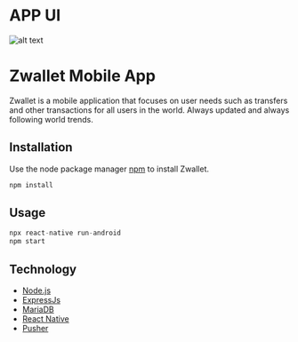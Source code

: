 # APP UI

![alt text](https://i.ibb.co/YhRw3k6/github-zwallet-mobile.png)

# Zwallet Mobile App

Zwallet is a mobile application that focuses on user needs such as transfers and other transactions for all users in the world. Always updated and always following world trends.

## Installation

Use the node package manager [npm](https://www.npmjs.com/) to install Zwallet.

```bash
npm install
```

## Usage

```javascript
npx react-native run-android
npm start
```

## Technology

- [Node.js](https://nodejs.org/en/)
- [ExpressJs](https://expressjs.com/)
- [MariaDB](https://mariadb.org/)
- [React Native](https://reactnative.dev/)
- [Pusher](https://pusher.com/)
